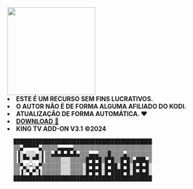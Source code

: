 <img src="https://user-images.githubusercontent.com/105131652/186226781-c57b7eca-b9b8-44fd-9439-05f1383bd079.jpg" width="200" /> 

<li><b>ESTE É UM RECURSO SEM FINS LUCRATIVOS.</b></li>
<li><b>O AUTOR NÃO É DE FORMA ALGUMA AFILIADO DO KODI.</b></li>                                                      
<li><strong>ATUALIZAÇÃO DE FORMA AUTOMÁTICA. ❤️</strong></li>
<li> <a href="plugin.video.kingtv.zip"><b>DOWNLOAD</b> 📂</a></li> 
<li><b>KING TV ADD-ON V3.1</b> <strong>©2024</strong></li>                                                                                


      ████████████████████████████████████████████
      ▒▒▄▀▀▀▀▀▄▒▒▒▒▒▄▄▄▄▄▒▒▒▒▒▒▒▒▒▒▒▒▒▒▒▒▒▒▒▒▒▒▒▒▒
      ▒▐░▄░░░▄░▌▒▒▄█▄█▄█▄█▄▒▒▒▄▄▄▒▒▒█▒▒▒▒▄▒▒▒▒▒▒▒▒
      ▒▐░▀▀░▀▀░▌▒▒▒▒▒░░░▒▒▒▒▒█▀█▀█▒█▀█▒▒█▀█▒▄███▄▒
      ▒▒▀▄░═░▄▀▒▒▒▒▒▒░░░▒▒▒▒░█▀█▀█░█▀██░█▀█░█▄█▄█░
      ▒▒▐░▀▄▀░▌▒▒▒▒▒▒░░░▒▒▒▒░█▀█▀█░█▀████▀█░█▄█▄█░
      ████████████████████████████████████████████